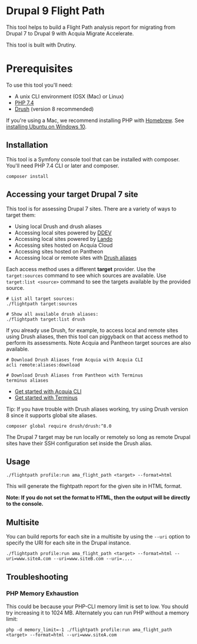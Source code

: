 # Drupal 9 Flight Path

This tool helps to build a Flight Path analysis report for migrating from
Drupal 7 to Drupal 9 with Acquia Migrate Accelerate.

This tool is built with Drutiny.

# Prerequisites
To use this tool you'll need:
- A unix CLI environment (OSX (Mac) or Linux)
- [PHP 7.4](https://formulae.brew.sh/formula/php@7.4)
- [Drush](https://docs.drush.org/en/8.x/install/) (version 8 recommended)

If you're using a Mac, we recommend installing PHP with [Homebrew](https://brew.sh).
See [installing Ubuntu on Windows 10](https://ubuntu.com/tutorials/ubuntu-on-windows).

## Installation
This tool is a Symfony console tool that can be installed with
composer. You'll need PHP 7.4 CLI or later and composer.

```
composer install
```

## Accessing your target Drupal 7 site
This tool is for assessing Drupal 7 sites. There are a variety of ways to target them:
- Using local Drush and drush aliases
- Accessing local sites powered by [DDEV](https://ddev.readthedocs.io/en/stable/)
- Accessing local sites powered by [Lando](https://docs.lando.dev/)
- Accessing sites hosted on Acquia Cloud
- Accessing sites hosted on Pantheon
- Accessing local or remote sites with [Drush aliases](https://www.drush.org/latest/site-aliases/)

Each access method uses a different **target** provider. Use the
`target:sources` command to see which sources are available. Use
`target:list <source>` command to see the targets available by the
provided source.

```
# List all target sources:
./flightpath target:sources

# Show all available drush aliases:
./flightpath target:list drush
```

If you already use Drush, for example, to access local and remote sites
using Drush aliases, then this tool can piggyback on that access method
to perform its assessments. Note Acquia and Pantheon target sources are
also available.

```
# Download Drush Aliases from Acquia with Acquia CLI
acli remote:aliases:download

# Download Drush Aliases from Pantheon with Terminus
terminus aliases

```

- [Get started with Acquia CLI](https://docs.acquia.com/acquia-cli/)
- [Get started with Terminus](https://pantheon.io/docs/terminus)

Tip: If you have trouble with Drush aliases working, try using Drush version 8 since it supports global site aliases.

```
composer global require drush/drush:^8.0
```
The Drupal 7 target may be run locally or remotely so long as remote
Drupal sites have their SSH configuration set inside the Drush alias.

## Usage

```
./flightpath profile:run ama_flight_path <target> --format=html
```

This will generate the flightpath report for the given site in HTML
format.

__Note: If you do not set the format to HTML, then the output will be directly to the console.__

## Multisite
You can build reports for each site in a multisite by using the `--uri` option
to specify the URI for each site in the Drupal instance.

```
./flightpath profile:run ama_flight_path <target> --format=html --uri=www.siteA.com --uri=www.siteB.com --uri=....
```

## Troubleshooting

### PHP Memory Exhaustion
This could be because your PHP-CLI memory limit is set to low. You should try
increasing it to 1024 MB. Alternately you can run PHP without a memory limit:

```
php -d memory_limit=-1 ./flightpath profile:run ama_flight_path <target> --format=html --uri=www.siteA.com
```
